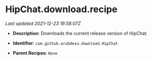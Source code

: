# HipChat.download.recipe

_Last updated 2021-12-23 19:58:07Z_

- **Description**: Downloads the current release version of HipChat.

- **Identifier**: `com.github.arubdesu.download.HipChat`

- **Parent Recipes**: `None`